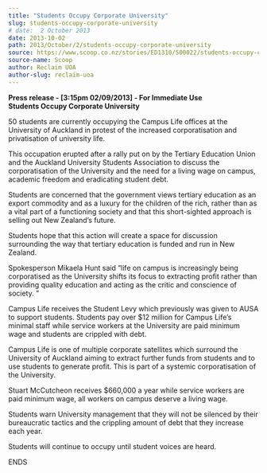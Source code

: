 ```yaml
---
title: "Students Occupy Corporate University"
slug: students-occupy-corporate-university
# date:  2 October 2013
date: 2013-10-02
path: 2013/October/2/students-occupy-corporate-university
source: https://www.scoop.co.nz/stories/ED1310/S00022/students-occupy-corporate-university.htm
source-name: Scoop
author: Reclaim UOA
author-slug: reclaim-uoa
---
```


<p><strong>Press release - [3:15pm 02/09/2013] - For Immediate
Use</strong><br><strong>Students Occupy Corporate
University</strong></p>

<p>50 students are currently occupying
the Campus Life offices at the University of Auckland in
protest of the increased corporatisation and privatisation
of university life.</p>

<p>This occupation erupted after a rally
put on by the Tertiary Education Union and the Auckland
University Students Association to discuss the
corporatisation of the University and the need for a living
wage on campus, academic freedom and eradicating student
debt.</p>

<p>Students are concerned that the government views
tertiary education as an export commodity and as a luxury
for the children of the rich, rather than as a vital part of
a functioning society and that this short-sighted approach
is selling out New Zealand’s future.</p>

<p>Students hope that
this action will create a space for discussion surrounding
the way that tertiary education is funded and run in New
Zealand.<p>

<p>Spokesperson Mikaela Hunt said “life on campus
is increasingly being corporatised as the University shifts
its focus to extracting profit rather than providing quality
education and acting as the critic and conscience of
society. ”</p>

<p>Campus Life receives the Student Levy which
previously was given to AUSA to support students. Students
pay over $12 million for Campus Life’s minimal staff 
while service workers at the University are paid minimum
wage and students are crippled with debt.<p>

<p>Campus Life is
one of multiple corporate satellites which surround the
University of Auckland aiming to extract further funds from
students and to use students to generate profit. This is
part of a systemic corporatisation of the
University.</p>

<p>Stuart McCutcheon receives $660,000 a year
while service workers are paid minimum wage, all workers on
campus deserve a living wage.</p>

<p>Students warn University
management  that they will not be silenced by their
bureaucratic tactics and the crippling amount of debt that
they increase each year.<p>

<p>Students will continue to occupy
until student voices are
heard.</p>

<p>ENDS</p>

<p></p>




<!--


